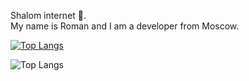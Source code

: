 Shalom internet :wave:.  
My name is Roman and I am a developer from Moscow.  

[![Top Langs](https://github-readme-stats.vercel.app/api/top-langs/?username=oqo0&layout=compact&theme=highcontrast)](https://github.com/anuraghazra/github-readme-stats)

![Top Langs](https://github-readme-stats.vercel.app/api/top-langs/?username=oqo0&repo=github-readme-stats&title_color=fff&icon_color=f9f9f9&text_color=9f9f9f&bg_color=151515)
